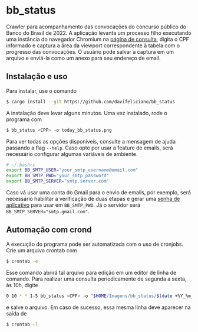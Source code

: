 # bb_status

Crawler para acompanhamento das convocações do concurso público do Banco do
Brasil de 2022. A aplicação levanta um processo filho executando uma instância
do navegador Chromium na
[página de consulta](https://www37.bb.com.br/portalbb/resultadoConcursos/resultadoconcursos/arh0.bbx),
digita o CPF informado e captura a área da viewport correspondente à tabela com
o progresso das convocações. O usuário pode salvar a captura em um arquivo e
enviá-la como um anexo para seu endereço de email.

## Instalação e uso

Para instalar, use o comando

```bash
$ cargo install --git https://github.com/davifeliciano/bb_status
```

A instalação deve levar alguns minutos. Uma vez instalado, rode o programa com

```bash
$ bb_status <CPF> -o today_bb_status.png
```

Para ver todas as opções disponíveis, consulte a mensagem de ajuda passando a
flag `--help`. Caso opte por usar a feature de emails, será necessário
configurar algumas variáveis de ambiente.

```bash
# ~/.bashrc
export BB_SMTP_USER="your_smtp_username@email.com"
export BB_SMTP_PWD="your_smtp_password"
export BB_SMTP_SERVER="smtp.server.com"
```

Caso vá usar uma conta do Gmail para o envio de emails, por exemplo, será
necessário habilitar a verificação de duas etapas e gerar uma
[senha de aplicativo](https://support.google.com/accounts/answer/185833)
para usar em `BB_SMTP_PWD`. Já o servidor será `BB_SMTP_SERVER="smtp.gmail.com"`.

## Automação com crond

A execução do programa pode ser automatizada com o uso de cronjobs. Crie um arquivo crontab com

```bash
$ crontab -e
```

Esse comando abrirá tal arquivo para edição em um editor de linha de comando.
Para realizar uma consulta periodicamente de segunda a sexta, às 10h, digite

```bash
0 10 * * 1-5 bb_status <CPF> -o "$HOME/Imagens/bb_status/$(date +%Y_%m_%d).png" -e <EMAIL>
```

e salve o arquivo. Em caso de sucesso, essa mesma linha deve aparecer na saída de

```bash
$ crontab -l
```
